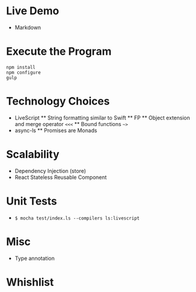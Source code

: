 # Live Demo
* Markdown

# Execute the Program

```
npm install
npm configure
gulp
```

# Technology Choices

* LiveScript
** String formatting similar to Swift
** FP
** Object extension and merge operator `<<<`
** Bound functions `~>`
* async-ls
** Promises are Monads


# Scalability

* Dependency Injection (store)
* React Stateless Reusable Component


# Unit Tests

* `$ mocha test/index.ls --compilers ls:livescript`


# Misc
* Type annotation

# Whishlist